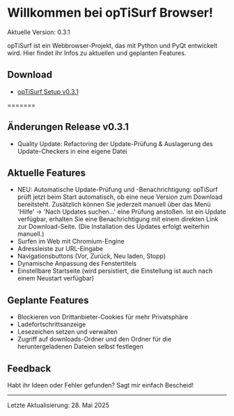 # Willkommen bei opTiSurf Browser!

Aktuelle Version: 0.3.1

opTiSurf ist ein Webbrowser-Projekt, das mit Python und PyQt entwickelt wird. 
Hier findet ihr Infos zu aktuellen und geplanten Features.

## Download
* [opTiSurf Setup v0.3.1](https://github.com/Davy1nbg/opTiSurf/releases/download/v0.3.1/opTiSurf_installer.exe)

=======

## Änderungen Release v0.3.1
* Quality Update: Refactoring der Update-Prüfung & Auslagerung des Update-Checkers in eine eigene Datei

## Aktuelle Features
* NEU: Automatische Update-Prüfung und -Benachrichtigung: opTiSurf prüft jetzt beim Start automatisch, ob eine neue Version zum Download bereitsteht. Zusätzlich können Sie jederzeit manuell über das Menü 'Hilfe' -> 'Nach Updates suchen...' eine Prüfung anstoßen. Ist ein Update verfügbar, erhalten Sie eine Benachrichtigung mit einem direkten Link zur Download-Seite. (Die Installation des Updates erfolgt weiterhin manuell.)
* Surfen im Web mit Chromium-Engine
* Adressleiste zur URL-Eingabe
* Navigationsbuttons (Vor, Zurück, Neu laden, Stopp)
* Dynamische Anpassung des Fenstertitels
* Einstellbare Startseite (wird persistiert, die Einstellung ist auch nach einem Neustart verfügbar)


## Geplante Features
* Blockieren von Drittanbieter-Cookies für mehr Privatsphäre
* Ladefortschrittsanzeige
* Lesezeichen setzen und verwalten
* Zugriff auf downloads-Ordner und den Ordner für die heruntergeladenen Dateien selbst festlegen

## Feedback
Habt ihr Ideen oder Fehler gefunden? Sagt mir einfach Bescheid!

---

Letzte Aktualisierung: 28. Mai 2025
